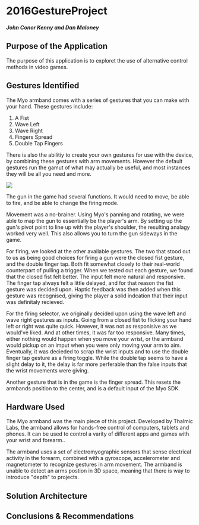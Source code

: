 # 2016GestureProject
***John Conor Kenny and Dan Maloney***

## Purpose of the Application
The purpose of this application is to exploret the use of alternative control methods in video games.

## Gestures Identified
The Myo armband comes with a series of gestures that you can make with your hand. These gestures include:
1. A Fist
2. Wave Left
3. Wave Right
4. Fingers Spread
5. Double Tap Fingers

There is also the abilitiy to create your own gestures for use with the device, by combining these gestures with arm movements.
However the default gestures run the gamut of what may actually be useful, and most instances they will be all you need and more.

<img src="https://a.pomf.cat/bakisl.jpg">

The gun in the game had several functions. It would need to move, be able to fire, and be able to change the firing mode.

Movement was a no-brainer. Using Myo's panning and rotating, we were able to map the gun to essentially be the player's arm.
By setting up the gun's pivot point to line up with the player's shoulder, the resulting analagy worked very well. This also allows you to turn the gun sideways in the game.

For firing, we looked at the other available gestures. The two that stood out to us as being good choices for firing a gun were the closed fist gesture, and the double finger tap.
Both fit somewhat closely to their real-world counterpart of pulling a trigger. When we tested out each gesture, we found that the closed fist felt better.
The input felt more natural and responsive. The finger tap always felt a little delayed, and for that reason the fist gesture was decided upon. 
Haptic feedback was then added when this gesture was recognised, giving the player a solid indcation that their input was definitaly recieved.

For the firing selector, we originally decided upon using the wave left and wave right gestures as inputs. Going from a closed fist to flicking your hand left or right was quite quick.
However, it was not as responisive as we would've liked. And at other times, it was far too responsive. Many times, either nothing would happen when you move your wrist, or the armband would pickup on an imput when you were only moving your arm to aim.
Eventually, it was decieded to scrap the wrist inputs and to use the double finger tap gesture as a firing toggle. While the double tap seems to have a slight delay to it, the delay is far more perferable than the false inputs that the wrist movements were giving.

Another gesture that is in the game is the finger spread. This resets the armbands position to the center, and is a default input of the Myo SDK.

## Hardware Used
The Myo armband was the main piece of this project. Developed by Thalmic Labs, the armband allows for hands-free control of computers, tablets and phones. It can be used to control a varity of different apps and games with your wrist and forearm..

The armband uses a set of electromyographic sensors that sense electrical activity in the forearm, combined with a gyroscope, accelerometer and magnetometer to recognize gestures in arm movement. The armband is unable to detect an arms postion in 3D space, meaning that there is way to introduce "depth" to projects.
## Solution Architecture

## Conclusions & Recommendations
